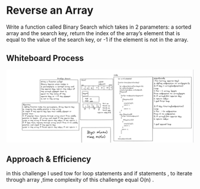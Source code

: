# Reverse an Array
<!-- Description of the challenge -->
Write a function called 
Binary Search which takes in 
2 parameters: a sorted array and 
the search key, return the index of 
the array’s element that is 
equal to the value of the 
search key, or -1 if the element 
is not in the array.

## Whiteboard Process
<!-- Embedded whiteboard image -->

![array-insert-shift](../img/binary-search.PNG)

## Approach & Efficiency
<!-- What approach did you take? Discuss Why. What is the Big O space/time for this approach? -->

in this challenge I used tow for loop statements and if statements , to iterate through array ,time complexity of this challenge equal O(n) .